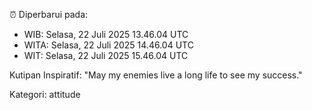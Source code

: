 ⏰ Diperbarui pada:
- WIB: Selasa, 22 Juli 2025 13.46.04 UTC
- WITA: Selasa, 22 Juli 2025 14.46.04 UTC
- WIT: Selasa, 22 Juli 2025 15.46.04 UTC

Kutipan Inspiratif:
"May my enemies live a long life to see my success."


Kategori: attitude

